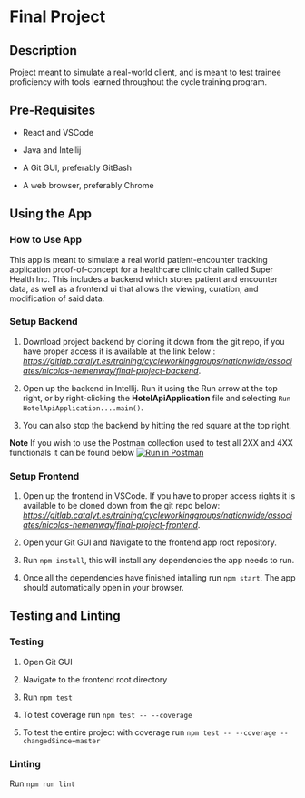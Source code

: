 # Final Project

## Description

Project meant to simulate a real-world client, and is meant to test trainee proficiency with tools learned throughout the cycle training program.

## Pre-Requisites

- React and VSCode

- Java and Intellij

- A Git GUI, preferably GitBash

- A web browser, preferably Chrome


## Using the App

### How to Use App

This app is meant to simulate a real world patient-encounter tracking application proof-of-concept for a healthcare clinic chain called Super Health Inc. This includes a backend which stores patient and encounter data, as well as a frontend ui that allows the viewing, curation, and modification of said data.

### Setup Backend

1. Download project backend by cloning it down from the git repo, if you have proper access it is available at the link below :
*https://gitlab.catalyt.es/training/cycleworkinggroups/nationwide/associates/nicolas-hemenway/final-project-backend*.

2. Open up the backend in Intellij. Run it using the Run arrow at the top right, or by right-clicking the **HotelApiApplication** file and selecting `Run HotelApiApplication....main()`.

3. You can also stop the backend by hitting the red square at the top right.

**Note** If you wish to use the Postman collection used to test all 2XX and 4XX functionals it can be found below
[![Run in Postman](https://run.pstmn.io/button.svg)](https://app.getpostman.com/run-collection/d58e35d6cbb3468b7bcc)

### Setup Frontend

1. Open up the frontend in VSCode. If you have to proper access rights it is available to be cloned down from the git repo below:
*https://gitlab.catalyt.es/training/cycleworkinggroups/nationwide/associates/nicolas-hemenway/final-project-frontend*.

2. Open your Git GUI and Navigate to the frontend app root repository.

3. Run `npm install`, this will install any dependencies the app needs to run.

4. Once all the dependencies have finished intalling run `npm start`. The app should automatically open in your browser.


## Testing and Linting

### Testing

1. Open Git GUI

2. Navigate to the frontend root directory

3. Run `npm test`

4. To test coverage run `npm test -- --coverage`

5. To test the entire project with coverage run `npm test -- --coverage --changedSince=master`

### Linting

Run `npm run lint`
